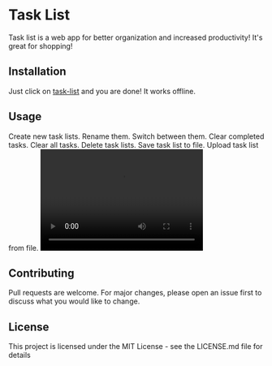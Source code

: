 # Task List

Task list is a web app for better organization and increased productivity! It's great for shopping!

## Installation

Just click on [task-list](https://karolbulwin.github.io/task-list/tasks.html) and you are done! It works offline.

## Usage

Create new task lists. Rename them. Switch between them. Clear completed tasks. Clear all tasks. Delete task lists. Save task list to file. Upload task list from file.
<video src="video.mp4" width="320" height="200" controls preload></video>

## Contributing

Pull requests are welcome. For major changes, please open an issue first to discuss what you would like to change.

## License

This project is licensed under the MIT License - see the LICENSE.md file for details

